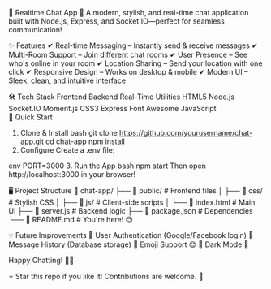 💬 Realtime Chat App
🚀 A modern, stylish, and real-time chat application built with Node.js, Express, and Socket.IO—perfect for seamless communication!

✨ Features
✔ Real-time Messaging – Instantly send & receive messages
✔ Multi-Room Support – Join different chat rooms
✔ User Presence – See who's online in your room
✔ Location Sharing – Send your location with one click
✔ Responsive Design – Works on desktop & mobile
✔ Modern UI – Sleek, clean, and intuitive interface

🛠 Tech Stack
Frontend	Backend	Real-Time	Utilities
HTML5	Node.js	Socket.IO	Moment.js
CSS3	Express		Font Awesome
JavaScript			
🚀 Quick Start
1. Clone & Install
bash
git clone https://github.com/yourusername/chat-app.git
cd chat-app
npm install
2. Configure
Create a .env file:

env
PORT=3000
3. Run the App
bash
npm start
Then open http://localhost:3000 in your browser!

🖥 Project Structure
📂 chat-app/
├── 📂 public/            # Frontend files
│   ├── 📂 css/           # Stylish CSS
│   ├── 📂 js/            # Client-side scripts
│   └── 📄 index.html     # Main UI
├── 📄 server.js          # Backend logic
├── 📄 package.json       # Dependencies
└── 📄 README.md          # You're here! 😉



💡 Future Improvements
🔹 User Authentication (Google/Facebook login)
🔹 Message History (Database storage)
🔹 Emoji Support 😊
🔹 Dark Mode 🌙

Happy Chatting! 💬✨

⭐ Star this repo if you like it! Contributions are welcome. 🚀
